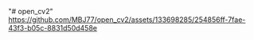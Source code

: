 "# open_cv2" 
https://github.com/MBJ77/open_cv2/assets/133698285/254856ff-7fae-43f3-b05c-8831d50d458e
